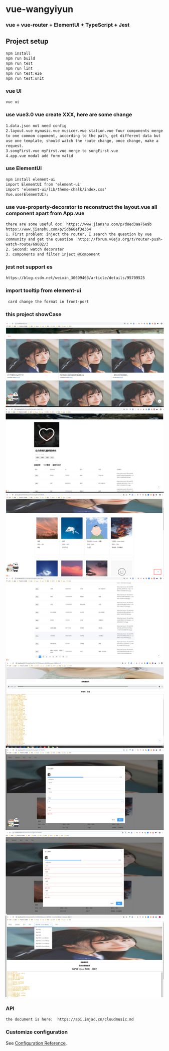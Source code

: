 # vue-wangyiyun

### vue + vue-router + ElementUI + TypeScript + Jest

## Project setup
```
npm install
npm run build
npm run test
npm run lint
npm run test:e2e
npm run test:unit
```

### vue UI
```
vue ui
```

### use vue3.0 vue create XXX, here are some change
```
1.data.json not need config 
2.layout.vue mymusic.vue musicer.vue station.vue four components merge to one common copoment, according to the path, get different data but use one template, should watch the route change, once change, make a request.
3.songFirst.vue myFirst.vue merge to songFirst.vue
4.app.vue modal add form valid
```

### use ElementUI
```
npm install element-ui
import ElementUI from 'element-ui'
import 'element-ui/lib/theme-chalk/index.css'
Vue.use(ElementUI);
```

### use vue-property-decorator to reconstruct the layout.vue all component apart from App.vue
```
there are some useful doc  https://www.jianshu.com/p/d8ed3aa76e9b   https://www.jianshu.com/p/5db68ef3e364
1. First problem: inject the router, I search the question by vue community and get the question  https://forum.vuejs.org/t/router-push-watch-route/69602/3
2. Second: watch decorater 
3. components and filter inject @Component
```

### jest not support es
```
https://blog.csdn.net/weixin_30699463/article/details/95709525
```

### import tooltip from element-ui
```
 card change the format in front-port
```

### this project showCase
![the indexPage](https://github.com/ljlhnick/vue-wangyiyun/blob/master/public/showCase/menuList.png)
![playList](https://github.com/ljlhnick/vue-wangyiyun/blob/master/public/showCase/playList.png)
![station](https://github.com/ljlhnick/vue-wangyiyun/blob/master/public/showCase/station.png)
![page](https://github.com/ljlhnick/vue-wangyiyun/blob/master/public/showCase/page.png)
![playDetail](https://github.com/ljlhnick/vue-wangyiyun/blob/master/public/showCase/playDetail.png)
![mine](https://github.com/ljlhnick/vue-wangyiyun/blob/master/public/showCase/mine.png)
![mine-form-valid](https://github.com/ljlhnick/vue-wangyiyun/blob/master/public/showCase/mine-form-valid.png)
![search](https://github.com/ljlhnick/vue-wangyiyun/blob/master/public/showCase/search.png)

### API
```
the document is here:  https://api.imjad.cn/cloudmusic.md 
```

### Customize configuration
See [Configuration Reference](https://cli.vuejs.org/config/).

